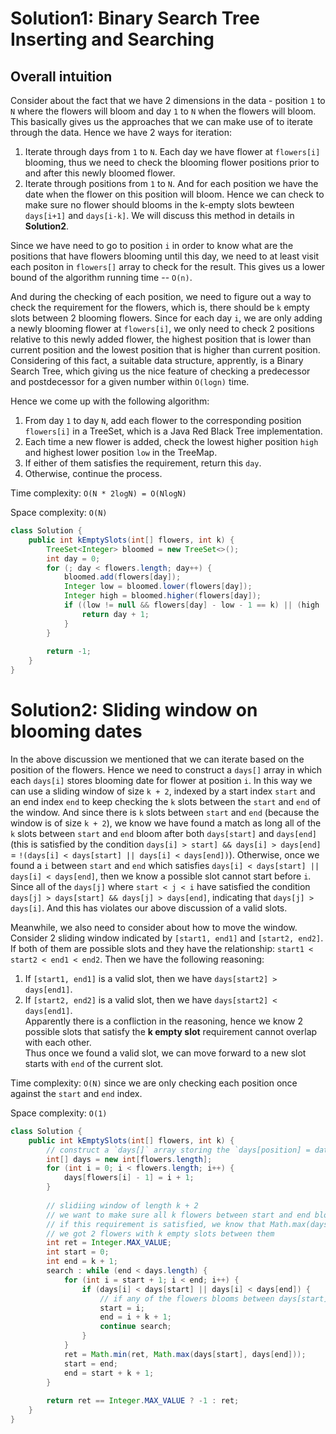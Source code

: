 # Solution1: Binary Search Tree Inserting and Searching

## Overall intuition
Consider about the fact that we have 2 dimensions in the data - position `1` to `N` where the flowers will bloom and day `1` to `N` when the flowers will bloom. This basically gives us the approaches that we can make use of to iterate through the data. Hence we have 2 ways for iteration:  
1. Iterate through days from `1` to `N`. Each day we have flower at `flowers[i]` blooming, thus we need to check the blooming flower positions prior to and after this newly bloomed flower.  
2. Iterate  through positions from `1` to `N`. And for each position we have the date when the flower on this position will bloom. Hence we can check to make sure no flower should blooms in the k-empty slots bewteen `days[i+1]` and `days[i-k]`. We will discuss this method in details in __Solution2__. 

Since we have need to go to position `i` in order to know what are the positions that have flowers blooming until this day, we need to at least visit each positon in `flowers[]` array to check for the result. This gives us a lower bound of the algorithm running time -- `O(n)`. 

And during the checking of each position, we need to figure out a way to check the requirement for the flowers, which is, there should be `k` empty slots between 2 blooming flowers. Since for each day `i`, we are only adding a newly blooming flower at `flowers[i]`, we only need to check 2 positions relative to this newly added flower, the highest position that is lower than current position and the lowest position that is higher than current position. Considering of this fact, a suitable data structure, apprently, is a Binary Search Tree, which giving us the nice feature of checking a predecessor and postdecessor for a given number within `O(logn)` time.  

Hence we come up with the following algorithm:   
1. From day `1` to day `N`, add each flower to the corresponding position `flowers[i]` in a TreeSet, which is a Java Red Black Tree implementation.  
2. Each time a new flower is added, check the lowest higher position `high` and highest lower position `low` in the TreeMap.  
  1. If either of them satisfies the requirement, return this `day`.  
  2. Otherwise, continue the process.  

Time complexity: `O(N * 2logN) = O(NlogN)`  

Space complexity: `O(N)`  

```Java
class Solution {
    public int kEmptySlots(int[] flowers, int k) {
        TreeSet<Integer> bloomed = new TreeSet<>();
        int day = 0;
        for (; day < flowers.length; day++) {
            bloomed.add(flowers[day]);
            Integer low = bloomed.lower(flowers[day]);
            Integer high = bloomed.higher(flowers[day]);
            if ((low != null && flowers[day] - low - 1 == k) || (high != null && high - flowers[day] - 1 == k)) {
                return day + 1;
            }
        }
        
        return -1;
    }
}
```

# Solution2: Sliding window on blooming dates 

In the above discussion we mentioned that we can iterate based on the position of the flowers. Hence we need to construct a `days[]` array in which each `days[i]` stores blooming date for flower at position `i`. In this way we can use a sliding window of size `k + 2`, indexed by a start index `start` and an end index `end` to keep checking the `k` slots between the `start` and `end` of the window. And since there is `k` slots between `start` and `end` (because the window is of size `k + 2`), we know we have found a match as long all of the `k` slots between `start` and `end` bloom after both `days[start]` and `days[end]` (this is satisfied by the condition `days[i] > start] && days[i] > days[end]` = `!(days[i] < days[start] || days[i] < days[end])`). Otherwise, once we found a `i` between `start` and `end` which satisfies `days[i] < days[start] || days[i] < days[end]`, then we know a possible slot cannot start before `i`. Since all of the `days[j]` where `start < j < i` have satisfied the condition `days[j] > days[start] && days[j] > days[end]`, indicating that `days[j] > days[i]`. And this has violates our above discussion of a valid slots.    

Meanwhile, we also need to consider about how to move the window. Consider 2 sliding window indicated by `[start1, end1]` and `[start2, end2]`. If both of them are possible slots and they have the relationship: `start1 < start2 < end1 < end2`. Then we have the following reasoning:  
1. If `[start1, end1]` is a valid slot, then we have `days[start2] > days[end1]`.   
2. If `[start2, end2]` is a valid slot, then we have `days[start2] < days[end1]`.  
Apparently there is a confliction in the reasoning, hence we know 2 possible slots that satisfy the __k empty slot__ requirement cannot overlap with each other.    
Thus once we found a valid slot, we can move forward to a new slot starts with `end` of the current slot.  

Time complexity: `O(N)` since we are only checking each position once against the `start` and `end` index.  

Space complexity: `O(1)`  

```Java
class Solution {
    public int kEmptySlots(int[] flowers, int k) {
        // construct a `days[]` array storing the `days[position] = date` information
        int[] days = new int[flowers.length];
        for (int i = 0; i < flowers.length; i++) {
            days[flowers[i] - 1] = i + 1;
        }
        
        // slidiing window of length k + 2
        // we want to make sure all k flowers between start and end bloom later than both start and end.
        // if this requirement is satisfied, we know that Math.max(days[start], days[end]) is the date when
        // we got 2 flowers with k empty slots between them
        int ret = Integer.MAX_VALUE;
        int start = 0;
        int end = k + 1;
        search : while (end < days.length) {
            for (int i = start + 1; i < end; i++) {
                if (days[i] < days[start] || days[i] < days[end]) {
                    // if any of the flowers blooms between days[start] and days[end]
                    start = i;
                    end = i + k + 1;
                    continue search;
                }
            }
            ret = Math.min(ret, Math.max(days[start], days[end]));
            start = end;
            end = start + k + 1;
        }
        
        return ret == Integer.MAX_VALUE ? -1 : ret;
    }
}
```
